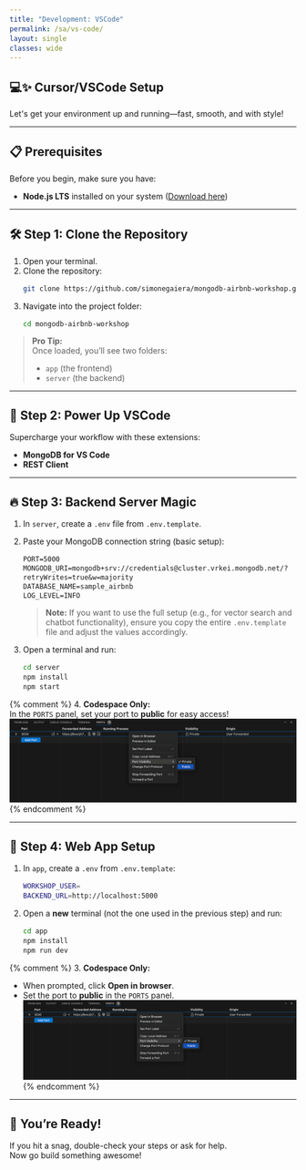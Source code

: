 ```yaml
---
title: "Development: VSCode"
permalink: /sa/vs-code/
layout: single
classes: wide
---
```


## 💻✨ Cursor/VSCode Setup

Let's get your environment up and running—fast, smooth, and with style!

---

## 📋 Prerequisites

Before you begin, make sure you have:
- **Node.js LTS** installed on your system ([Download here](https://nodejs.org/))

---

## 🛠️ Step 1: Clone the Repository

1. Open your terminal.
2. Clone the repository:
   ```bash
   git clone https://github.com/simonegaiera/mongodb-airbnb-workshop.git
   ```
3. Navigate into the project folder:
   ```bash
   cd mongodb-airbnb-workshop
   ```

> **Pro Tip:**  
> Once loaded, you’ll see two folders:  
> - `app` (the frontend)  
> - `server` (the backend)

---

## 🧩 Step 2: Power Up VSCode

Supercharge your workflow with these extensions:
- **MongoDB for VS Code**
- **REST Client**

---

## 🔥 Step 3: Backend Server Magic

1. In `server`, create a `.env` file from `.env.template`.
2. Paste your MongoDB connection string (basic setup):
   ```
   PORT=5000
   MONGODB_URI=mongodb+srv://credentials@cluster.vrkei.mongodb.net/?retryWrites=true&w=majority
   DATABASE_NAME=sample_airbnb
   LOG_LEVEL=INFO
   ```

   > **Note:** If you want to use the full setup (e.g., for vector search and chatbot functionality), ensure you copy the entire `.env.template` file and adjust the values accordingly.
3. Open a terminal and run:
   ```bash
   cd server
   npm install
   npm start
   ```
{% comment %}
4. **Codespace Only:**  
   In the `PORTS` panel, set your port to **public** for easy access!  
   ![vscode-port-visibility](../../assets/images/vscode_port_visibility.png)
{% endcomment %}

---

## 🎨 Step 4: Web App Setup

1. In `app`, create a `.env` from `.env.template`:
   ```bash
   WORKSHOP_USER=
   BACKEND_URL=http://localhost:5000
   ```
2. Open a **new** terminal (not the one used in the previous step) and run:
   ```bash
   cd app
   npm install
   npm run dev
   ```
{% comment %}
3. **Codespace Only:**  
   - When prompted, click **Open in browser**.
   - Set the port to **public** in the `PORTS` panel.  
   ![vscode-port-visibility](../../assets/images/vscode_port_visibility.png)
{% endcomment %}
---

## 🎉 You’re Ready!

If you hit a snag, double-check your steps or ask for help.  
Now go build something awesome!
